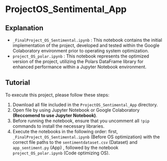 # ProjectOS_Sentimental_App

## Explanation
- `_FinalProject_OS_Sentimental.ipynb` : This notebook contains the initial implementation of the project, developed and tested within the Google Colaboratory environment prior to operating system optimization.
- `project_OS_polar.ipynb` : This notebook represents the optimized version of the project, utilizing the Polars DataFrame library for enhanced performance within a Jupyter Notebook environment.

## Tutorial
To execute this project, please follow these steps:
1. Download all file included in the `ProjectOS_Sentimental_App` directory.
2. Open file by using Jupyter Notebook or Google Colaboratory **(Reccomend to use Jupyter Notebook)**.
3. Before running the notebook, ensure that you uncomment all `!pip` commands to install the necessary libraries.
4. Execute the notebooks in the following order: first, `_FinalProject_OS_Sentimental.ipynb` (Before OS optimization) with the correct file paths to the `sentimentdataset.csv` (Dataset) and `app_sentiment.py` (App) , followed by the notebook `project_OS_polar.ipynb` (Code optimizing OS).
